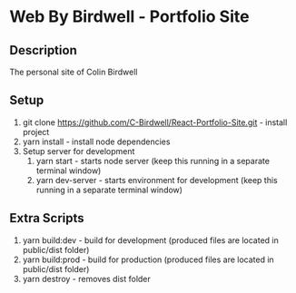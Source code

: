 # Web By Birdwell - Portfolio Site

## Description

The personal site of Colin Birdwell

## Setup

1. git clone https://github.com/C-Birdwell/React-Portfolio-Site.git - install project
2. yarn install - install node dependencies
3. Setup server for development
   1. yarn start - starts node server (keep this running in a separate terminal window)
   2. yarn dev-server - starts environment for development (keep this running in a separate terminal window)

## Extra Scripts

1. yarn build:dev - build for development (produced files are located in public/dist folder)
2. yarn build:prod - build for production (produced files are located in public/dist folder)
3. yarn destroy - removes dist folder
